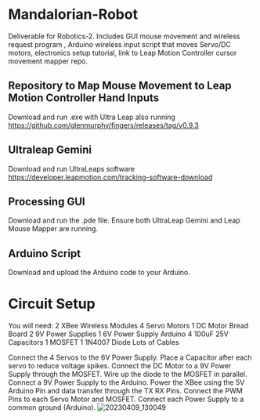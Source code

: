 # Mandalorian-Robot
Deliverable for Robotics-2. Includes GUI mouse movement and wireless request program , Arduino wireless input script that moves Servo/DC motors, electronics setup tutorial, link to Leap Motion Controller cursor movement mapper repo.

## Repository to Map Mouse Movement to Leap Motion Controller Hand Inputs
Download and run .exe with Ultra Leap also running
https://github.com/glenmurphy/fingers/releases/tag/v0.9.3

## Ultraleap Gemini
Download and run UltraLeaps software
https://developer.leapmotion.com/tracking-software-download

## Processing GUI
Download and run the .pde file. Ensure both UltraLeap Gemini and Leap Mouse Mapper are running.

## Arduino Script
Download and upload the Arduino code to your Arduino.

# Circuit Setup
You will need:
2 XBee Wireless Modules
4 Servo Motors
1 DC Motor
Bread Board
2 9V Power Supplies
1 6V Power Supply
Arduino
4 100uF 25V Capacitors
1 MOSFET
1 1N4007 Diode
Lots of Cables

Connect the 4 Servos to the 6V Power Supply. Place a Capacitor after each servo to reduce voltage spikes. Connect the DC Motor to a 9V Power Supply through the MOSFET. Wire up the diode to the MOSFET in parallel. Connect a 9V Power Supply to the Arduino. Power the XBee using the 5V Arduino Pin and data transfer through the TX RX Pins. Connect the PWM Pins to each Servo Motor and MOSFET. Connect each Power Supply to a common ground (Arduino).
![20230409_130049](https://user-images.githubusercontent.com/75023206/230771348-4cdb6f48-1caf-45d1-a5ac-844c75049fc7.jpg)

